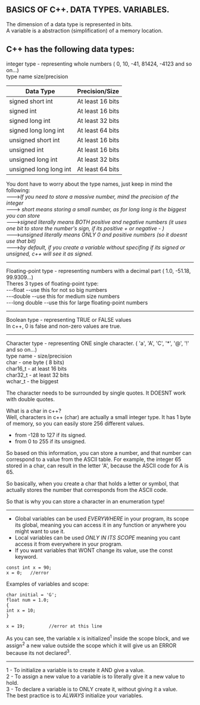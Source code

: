 BASICS OF C++. DATA TYPES. VARIABLES.
-------------------------------------------------------------------

The dimension of a data type is represented in bits.	  
A variable is a abstraction (simplification) of a memory location.

C++ has the following data types:
---
integer type - representing whole numbers ( 0, 10, -41, 81424, -4123 and so on...)	
type name            size/precision

| Data Type                      | Precision/Size          |
|---------------------------------|-------------------------|
| signed short int                | At least 16 bits        |
| signed int                      | At least 16 bits        |
| signed long int                 | At least 32 bits        |
| signed long long int            | At least 64 bits        |
| unsigned short int              | At least 16 bits        |
| unsigned int                    | At least 16 bits        |
| unsigned long int               | At least 32 bits        |
| unsigned long long int          | At least 64 bits        |
  

You dont have to worry about the type names, just keep in mind the following:	  
--->*If you need to store a massive number, mind the precision of the integer* 	  
---> *short means storing a small number, as for long long is the biggest you can store*		   
--->*signed literally means BOTH positive and negative numbers (it uses one bit to store the number's sign, if its positive + or negative -  )*		  
 --->*unsigned literally means ONLY 0 and positive numbers (so it doesnt use that bit)*	  
--->*by default, if you create a variable without specifing if its signed or unsigned, c++ will see it as signed.* 

---
	
Floating-point type - representing numbers with a decimal part ( 1.0, -51.18, 99.9309...)	  
Theres 3 types of floating-point type:	  
---float		--use this for not so big numbers	  
---double   --use this for medium size numbers	  
---long double    --use this for large floating-point numbers  

---

Boolean type - representing TRUE or FALSE values	  
In c++, 0 is false and non-zero values are true.	  	

---

Character type - representing ONE single character. ( 'a', 'A', 'C', '*', '@', '!' and so on...) 		    
type name - size/precision	  
char - one byte ( 8 bits)	  
char16_t - at least 16 bits	  
char32_t -  at least 32 bits	  
wchar_t - the biggest 	  

The character needs to be surrounded by single quotes. It DOESNT work with double quotes.  

What is a char in c++?	
 Well, characters in c++ (char) are actually a small integer type. It has 1 byte of memory, so you can easily store 256 different values.	

* from -128 to 127 if its signed.		
* from 0 to 255 if its unsigned.		

So based on this information, you can store a number, and that number can correspond to a value from the ASCII table. For example, the integer 65 stored in a char, can result in the letter 'A', because the ASCII code for A is 65.	

So basically, when you create a char that holds a letter or symbol, that actually stores the number that corresponds from the ASCII code.	

So that is why you can store a character in an enumeration type!	

---

* Global variables can be used *EVERYWHERE* in your program, its scope its global, meaning you can access it in any function or anywhere you might want to use it.  
* Local variables can be used *ONLY IN ITS SCOPE* meaning you cant access it from everywhere in your program.
* If you want variables that WONT change its value, use the const keyword.
```
const int x = 90;	  
x = 0;   //error  
```

Examples of variables and scope:	

  ```
char initial = 'G';  		
float num = 1.0;  	
{	  
int x = 10;		  
}		  

x = 19; 	    //error at this line  
```

As you can see, the variable x is initialized<sup>1</sup> inside the scope block, and we assign<sup>2</sup> a new value outside the scope which it will give us an ERROR because its not declared<sup>3</sup>.   

---

1 -  To initialize a variable is to create it AND give a value.		  
2 -  To assign a new value to a variable is to literally give it a new value to hold.		  
3 - To declare a variable is to ONLY create it, without giving it a value.	  
The best practice is to *ALWAYS* initialize your variables. 		  
